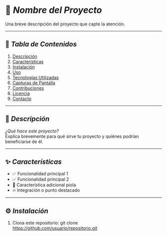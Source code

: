 # 🌟 *Nombre del Proyecto*  
Una breve descripción del proyecto que capte la atención.

---

## 🚀 *Tabla de Contenidos*

1. [Descripción](#descripción)  
2. [Características](#características)  
3. [Instalación](#instalación)  
4. [Uso](#uso)  
5. [Tecnologías Utilizadas](#tecnologías-utilizadas)  
6. [Capturas de Pantalla](#capturas-de-pantalla)  
7. [Contribuciones](#contribuciones)  
8. [Licencia](#licencia)  
9. [Contacto](#contacto)

---

## 📖 *Descripción*  
*¿Qué hace este proyecto?*  
Explica brevemente para qué sirve tu proyecto y quiénes podrían beneficiarse de él.

---

## ✨ *Características*  
- ✅ Funcionalidad principal 1  
- ✅ Funcionalidad principal 2  
- 🌟 Característica adicional piola  
- 🔥 Integración o punto destacado

---

## ⚙️ *Instalación*  
1. Clona este repositorio:
 git clone https://github.com/usuario/repositorio.git